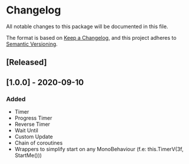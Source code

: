 # Changelog
All notable changes to this package will be documented in this file.

The format is based on [Keep a Changelog](https://keepachangelog.com/en/1.0.0/),
and this project adheres to [Semantic Versioning](https://semver.org/spec/v2.0.0.html).

## [Released]

## [1.0.0] - 2020-09-10
### Added
- Timer
- Progress Timer
- Reverse Timer
- Wait Until
- Custom Update
- Chain of coroutines
- Wrappers to simplify start on any MonoBehaviour (f.e: this.TimerV(3f, StartMe()))